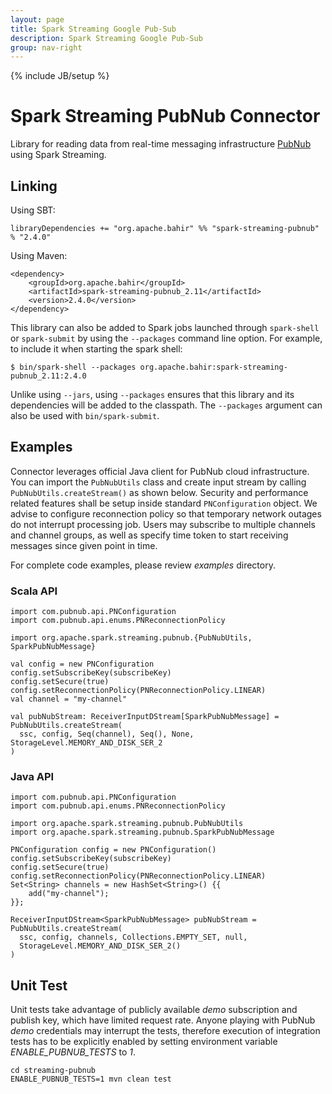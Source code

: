 ```yaml
---
layout: page
title: Spark Streaming Google Pub-Sub
description: Spark Streaming Google Pub-Sub
group: nav-right
---
```

<!--
{% comment %}
Licensed to the Apache Software Foundation (ASF) under one or more
contributor license agreements.  See the NOTICE file distributed with
this work for additional information regarding copyright ownership.
The ASF licenses this file to you under the Apache License, Version 2.0
(the "License"); you may not use this file except in compliance with
the License.  You may obtain a copy of the License at

http://www.apache.org/licenses/LICENSE-2.0

Unless required by applicable law or agreed to in writing, software
distributed under the License is distributed on an "AS IS" BASIS,
WITHOUT WARRANTIES OR CONDITIONS OF ANY KIND, either express or implied.
See the License for the specific language governing permissions and
limitations under the License.
{% endcomment %}
-->

{% include JB/setup %}
<!--
{% comment %}
Licensed to the Apache Software Foundation (ASF) under one or more
contributor license agreements.  See the NOTICE file distributed with
this work for additional information regarding copyright ownership.
The ASF licenses this file to You under the Apache License, Version 2.0
(the "License"); you may not use this file except in compliance with
the License.  You may obtain a copy of the License at

  http://www.apache.org/licenses/LICENSE-2.0

Unless required by applicable law or agreed to in writing, software
distributed under the License is distributed on an "AS IS" BASIS,
WITHOUT WARRANTIES OR CONDITIONS OF ANY KIND, either express or implied.
See the License for the specific language governing permissions and
limitations under the License.
{% endcomment %}
-->
# Spark Streaming PubNub Connector

Library for reading data from real-time messaging infrastructure [PubNub](https://www.pubnub.com/) using Spark Streaming.

## Linking

Using SBT:

    libraryDependencies += "org.apache.bahir" %% "spark-streaming-pubnub" % "2.4.0"

Using Maven:

    <dependency>
        <groupId>org.apache.bahir</groupId>
        <artifactId>spark-streaming-pubnub_2.11</artifactId>
        <version>2.4.0</version>
    </dependency>

This library can also be added to Spark jobs launched through `spark-shell` or `spark-submit` by using the `--packages` command line option.
For example, to include it when starting the spark shell:

    $ bin/spark-shell --packages org.apache.bahir:spark-streaming-pubnub_2.11:2.4.0

Unlike using `--jars`, using `--packages` ensures that this library and its dependencies will be added to the classpath.
The `--packages` argument can also be used with `bin/spark-submit`.

## Examples

Connector leverages official Java client for PubNub cloud infrastructure. You can import the `PubNubUtils`
class and create input stream by calling `PubNubUtils.createStream()` as shown below. Security and performance related
features shall be setup inside standard `PNConfiguration` object. We advise to configure reconnection policy so that
temporary network outages do not interrupt processing job. Users may subscribe to multiple channels and channel groups,
as well as specify time token to start receiving messages since given point in time.

For complete code examples, please review _examples_ directory.

### Scala API

    import com.pubnub.api.PNConfiguration
    import com.pubnub.api.enums.PNReconnectionPolicy

    import org.apache.spark.streaming.pubnub.{PubNubUtils, SparkPubNubMessage}

    val config = new PNConfiguration
    config.setSubscribeKey(subscribeKey)
    config.setSecure(true)
    config.setReconnectionPolicy(PNReconnectionPolicy.LINEAR)
    val channel = "my-channel"

    val pubNubStream: ReceiverInputDStream[SparkPubNubMessage] = PubNubUtils.createStream(
      ssc, config, Seq(channel), Seq(), None, StorageLevel.MEMORY_AND_DISK_SER_2
    )

### Java API

    import com.pubnub.api.PNConfiguration
    import com.pubnub.api.enums.PNReconnectionPolicy

    import org.apache.spark.streaming.pubnub.PubNubUtils
    import org.apache.spark.streaming.pubnub.SparkPubNubMessage

    PNConfiguration config = new PNConfiguration()
    config.setSubscribeKey(subscribeKey)
    config.setSecure(true)
    config.setReconnectionPolicy(PNReconnectionPolicy.LINEAR)
    Set<String> channels = new HashSet<String>() {{
        add("my-channel");
    }};

    ReceiverInputDStream<SparkPubNubMessage> pubNubStream = PubNubUtils.createStream(
      ssc, config, channels, Collections.EMPTY_SET, null,
      StorageLevel.MEMORY_AND_DISK_SER_2()
    )

## Unit Test

Unit tests take advantage of publicly available _demo_ subscription and publish key, which have limited request rate.
Anyone playing with PubNub _demo_ credentials may interrupt the tests, therefore execution of integration tests
has to be explicitly enabled by setting environment variable _ENABLE_PUBNUB_TESTS_ to _1_.

    cd streaming-pubnub
    ENABLE_PUBNUB_TESTS=1 mvn clean test

